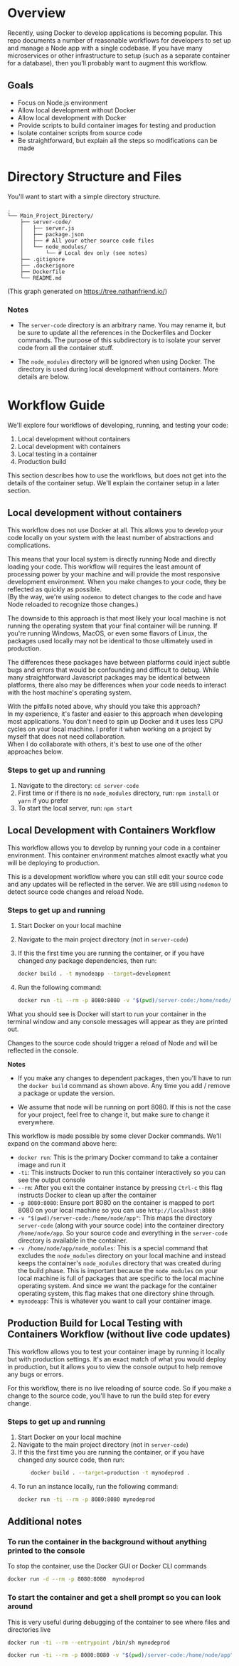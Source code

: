 # Overview

Recently, using Docker to develop applications is becoming popular.
This repo documents a number of reasonable workflows for developers to set up and manage a Node app with a single codebase.
If you have many microservices or other infrastructure to setup
(such as a separate container for a database), then you'll probably
want to augment this workflow.

## Goals

-   Focus on Node.js environment
-   Allow local development without Docker
-   Allow local development with Docker
-   Provide scripts to build container images for testing and production
-   Isolate container scripts from source code
-   Be straightforward, but explain all the steps so modifications can be made

# Directory Structure and Files

You'll want to start with a simple directory structure.

```
.
└── Main_Project_Directory/
    ├── server-code/
    │   ├── server.js
    │   ├── package.json
    │   ├── # All your other source code files
    │   └── node_modules/
    │       └── # Local dev only (see notes)
    ├── .gitignore
    ├── .dockerignore
    ├── Dockerfile
    └── README.md
```

(This graph generated on https://tree.nathanfriend.io/)

### **Notes**

-   The `server-code` directory is an arbitrary name.
    You may rename it, but be sure to update all the references in the Dockerfiles and Docker commands.
    The purpose of this subdirectory is to isolate your server code from all the container stuff.

-   The `node_modules` directory will be ignored when using Docker.
    The directory is used during local development without containers.
    More details are below.

# Workflow Guide

We'll explore four workflows of developing, running, and testing your code:

1. Local development without containers
1. Local development with containers
1. Local testing in a container
1. Production build

This section describes how to use the workflows, but does not get into the details of the container setup.
We'll explain the container setup in a later section.

## Local development without containers

This workflow does not use Docker at all.
This allows you to develop your code locally on your system with the least number of abstractions and complications.

This means that your local system is directly running Node and directly loading your code.
This workflow will requires the least amount of processing power by your machine
and will provide the most responsive development environment.
When you make changes to your code, they be reflected as quickly as possible.  
(By the way, we're using `nodemon` to
detect changes to the code and have Node reloaded to recognize those changes.)

The downside to this approach is that most likely your local machine
is not running the operating system that your final container will be running.
If you're running Windows, MacOS, or even some flavors of Linux, the packages used locally
may not be identical to those ultimately used in production.

The differences these packages have between platforms could inject subtle bugs and errors that would be confounding and difficult to debug.
While many straightforward Javascript packages may be identical between platforms,
there also may be differences when your code needs to interact with the host machine's operating system.

With the pitfalls noted above, why should you take this approach?  
In my experience, it's faster and easier to this approach when developing most applications.
You don't need to spin up Docker and it uses less CPU cycles
on your local machine. I prefer it when working on a project by myself that does not need collaboration.  
When I do collaborate with others, it's best to use one of the other approaches below.

### Steps to get up and running

1. Navigate to the directory: `cd server-code`
1. First time or if there is no `node_modules` directory, run: `npm install` or `yarn` if you prefer
1. To start the local server, run: `npm start`

## Local Development with Containers Workflow

This workflow allows you to develop by running your code in a container environment.
This container environment matches almost exactly what you will be deploying to production.

This is a development workflow where you can still edit your source code
and any updates will be reflected in the server. We are still using
`nodemon` to detect source code changes and reload Node.

### Steps to get up and running

1. Start Docker on your local machine
1. Navigate to the main project directory (not in `server-code`)
1. If this the first time you are running the container, or if you have changed _any_ package dependencies, then run:

    ```sh
    docker build . -t mynodeapp --target=development
    ```

1. Run the following command:
    ```sh
    docker run -ti --rm -p 8080:8080 -v "$(pwd)/server-code:/home/node/app" -v /home/node/app/node_modules mynodeapp
    ```

What you should see is Docker will start to run your container
in the terminal window and any console messages will appear as they are printed out.

Changes to the source code should trigger a reload of Node and will be reflected in the console.

**Notes**

-   If you make any changes to dependent packages, then you'll have to run the `docker build` command as shown above. Any time you add / remove a package or update the version.

-   We assume that node will be running on port 8080. If this is not the case for your project, feel free to change it, but make sure to change it everywhere.

This workflow is made possible by some clever Docker commands. We'll expand on the command above here:

-   `docker run`: This is the primary Docker command to take a container image and run it
-   `-ti`: This instructs Docker to run this container interactively so you can see the output console
-   `--rm`: After you exit the container instance by pressing `Ctrl-c` this flag instructs Docker to clean up after the container
-   `-p 8080:8080`: Ensure port 8080 on the container is mapped to port 8080 on your local machine so you can use `http://localhost:8080`
-   `-v "$(pwd)/server-code:/home/node/app"`: This maps the directory `server-code` (along with your source code) into the container directory `/home/node/app`. So your source code and everything in the `server-code` directory is available in the container.
-   `-v /home/node/app/node_modules`: This is a special command that excludes the `node_modules` directory on your local machine and instead keeps the container's `node_modules` directory that was created during the build phase. This is important because the `node_modules` on your local machine is full of packages that are specific to the local machine operating system. And since we want the package for the container operating system, this flag makes that one directory shine through.
-   `mynodeapp`: This is whatever you want to call your container image.

## Production Build for Local Testing with Containers Workflow (without live code updates)

This workflow allows you to test your container image by running it locally but with production settings.
It's an exact match of what you would deploy in production, but it allows you to view the
console output to help remove any bugs or errors.

For this workflow, there is no live reloading of source code.
So if you make a change to the source code, you'll have to run the build step for every change.

### Steps to get up and running

1. Start Docker on your local machine
1. Navigate to the main project directory (not in `server-code`)
1. If this the first time you are running the container, or if you have changed _any_ source code, then run:
    ```sh
        docker build . --target=production -t mynodeprod .
    ```
1. To run an instance locally, run the following command:
    ```sh
    docker run -ti --rm -p 8080:8080 mynodeprod
    ```

## Additional notes

### To run the container in the background without anything printed to the console

To stop the container, use the Docker GUI or Docker CLI commands

```sh
docker run -d --rm -p 8080:8080  mynodeprod
```

### To start the container and get a shell prompt so you can look around

This is very useful during debugging of the container to see where files and directories live

```sh
docker run -ti --rm --entrypoint /bin/sh mynodeprod
```

```sh
docker run -ti --rm -p 8080:8080 -v "$(pwd)/server-code:/home/node/app" -v /home/node/app/node_modules --entrypoint /bin/sh mynodeapp
```
